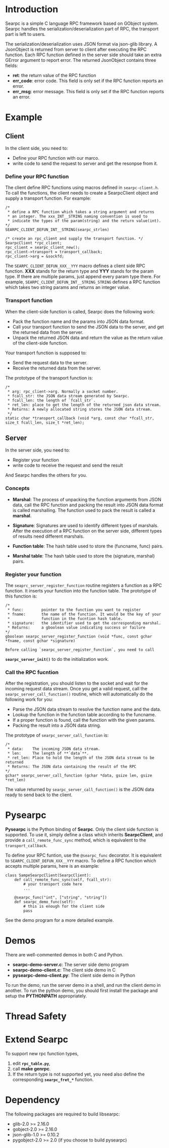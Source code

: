 Introduction
============

Searpc is a simple C language RPC framework based on GObject system. Searpc
handles the serialization/deserialization part of RPC, the transport
part is left to users.

The serialization/deserialization uses JSON format via json-glib
library. A JsonObject is returned from server to client after
executing the RPC function. Each RPC function defined in the server side should
take an extra GError argument to report error. The returned JsonObject
contains three fields:

* **ret**:          the return value of the RPC function
* **err_code**:     error code. This field is only set if the RPC function 
    reports an error.
* **err_msg**:      error message. This field is only set if the RPC function 
    reports an error.

  

Example
======

Client
------

In the client side, you need to:

* Define your RPC function with our marco.
* write code to send the request to server and get the resonpse from it.


### Define your RPC function ###

The client define RPC functions using macros defined in
`searpc-client.h`. To call the functions, the client needs to create
a SearpcClient object and supply a transport function. For example:

    /* 
     * define a RPC function which takes a string argument and returns
     * an integer. The xxx_INT__STRING naming convention is used to
     * indicate the types of the param(string) and the return value(int).
    */
    SEARPC_CLIENT_DEFUN_INT__STRING(searpc_strlen)

    /* create an rpc_client and supply the transport function. */
    SearpcClient *rpc_client;
    rpc_client = searpc_client_new();
    rpc_client->transport = transport_callback;
    rpc_client->arg = &sockfd;

The `SEARPC_CLIENT_DEFUN_XXX__YYY` macro defines a client side RPC function.
**XXX** stands for the return type and **YYY** stands for the param type. If there
are multiple params, just append every param type there. For example,
`SEARPC_CLIENT_DEFUN_INT__STRING_STRING` defines a RPC function which takes two
string params and returns an integer value.


### Transport function ###

When the client-side function is called, Searpc does the following work:
    
* Pack the function name and the params into JSON data format.
* Call your transport function to send the JSON data
    to the server, and get the returned data from the server.
* Unpack the returned JSON data and return the value as the return
    value of the client-side function.

Your transport function is supposed to:

* Send the request data to the server.
* Receive the returned data from the server.

The prototype of the transport function is:        

    /* 
     * arg: rpc_client->arg. Normally a socket number.
     * fcall_str: the JSON data stream generated by Searpc.
     * fcall_len: the length of `fcall_str`.
     * ret_len: place to get the length of the returned json data stream.
     * Returns: A newly allocated string stores the JSON data stream.
     */
    static char *transport_callback (void *arg, const char *fcall_str, size_t fcall_len, size_t *ret_len);

    
Server
------

In the server side, you need to:

* Register your function
* write code to receive the request and send the result

And Searpc handles the others for you.

### Concepts ###

* **Marshal**: The process of unpacking the function arguments from
    JSON data, call the RPC function and packing the result into JSON
    data format is called marshalling. The function used to
    pack the result is called a **marshal**.
 
* **Signature**: Signatures are used to identify different types of
    marshals. After the execution of a RPC function on the server side,
    different types of results need different marshals.

* **Function table**: The hash table used to store the (funcname, func)
    pairs.

* **Marshal table**: The hash table used to store the (signature,
    marshal) pairs.


### Register your function ###

The `seaprc_server_register_function` routine registers a function as
a RPC function. It inserts your function into the function table. The
prototype of this function is:

    /*
     * func:        pointer to the function you want to register
     * fname:       the name of the function. It would be the key of your 
     *              function in the fucntion hash table.
     * signature:   the identifier used to get the corresponding marshal.
     * Returns:     a gboolean value indicating success or failure
    */
    gboolean searpc_server_register_function (void *func, const gchar *fname, const gchar *signature)

    Before calling `searpc_server_register_function`, you need to call
**`searpc_server_init()`** to do the initialization work.


### Call the RPC fucntion  ###

After the registration, you should listen to the socket and wait for the
incoming request data stream. Once you get a valid request, call the
`searpc_server_call_function()` routine, which will automatically do the
following work for you:

* Parse the JSON data stream to resolve the function name and the data.
* Lookup the function in the function table according to the funcname.
* If a proper function is found, call the function with the given params.
* Packing the result into a JSON data string.
    
The prototype of `searpc_server_call_function` is:
    
    /*
     * data:    The incoming JSON data stream.
     * len:     The length of **`data`**.
     * ret_len: Place to hold the length of the JSON data stream to be returned
     * Returns: The JSON data containing the result of the RPC
    */
    gchar* searpc_server_call_function (gchar *data, gsize len, gsize *ret_len)
    
The value returned by `searpc_server_call_function()` is the JSON data
ready to send back to the client. 


Pysearpc
========

**Pysearpc** is the Python binding of **Searpc**. Only the client side function is
supported. To use it, simply define a class which inherits **SearpcClient**, and
provide a `call_remote_func_sync` method, which is equivalent to the
`transport_callback`.

To define your RPC funtion, use the `@searpc_func` decorator. It is
equivalent to `SEARPC_CLIENT_DEFUN_XXX__YYY` macro. To define a RPC
function which accepts multiple params, here is an example:

    class SampeSearpcClient(SearpcClient):
        def call_remote_func_sync(self, fcall_str):
            # your transport code here
            ...
        
        @searpc_func("int", ["string", "string"])
        def searpc_demo_func(self):
            # this is enough for the client side
            pass

See the demo program for a more detailed example.


Demos
======

There are well-commented demos in both C and Python. 

* **searpc-demo-server.c**: The server side demo program
* **searpc-demo-client.c**: The client side demo in C
* **pysearpc-demo-client.py**: The client side demo in Python

To run the demo, run the server demo in a shell, and run the client
demo in another. To run the python demo, you should first install the
package and setup the **PYTHONPATH** appropriately.


Thread Safety
=============


Extend Searpc
=============

To support new rpc function types, 

1. edit **`rpc_table.py`**, 
2. call **make genrpc**.
3. If the return type is not supported yet, you need also define the 
   corresponding **`searpc_fret_*`** function.


Dependency
==========

The following packages are required to build libsearpc:

*  glib-2.0      >=        2.16.0      
*  gobject-2.0   >=        2.16.0
*  json-glib-1.0 >=        0.10.2
*  pygobject-2.0 >=        2.0 (if you choose to build pysearpc)
  

